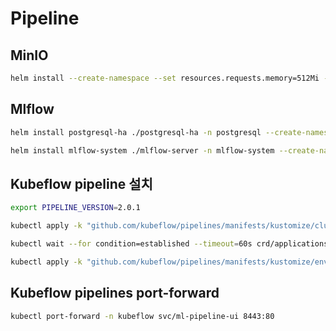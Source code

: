 # Pipeline

## MinIO
```bash
helm install --create-namespace --set resources.requests.memory=512Mi --set replicas=1 --set persistence.enabled=false --set mode=standalone --set rootUser=mlops,rootPassword=mlops123 --generate-name minio/minio
```

## Mlflow
```bash
helm install postgresql-ha ./postgresql-ha -n postgresql --create-namespace
```

```bash
helm install mlflow-system ./mlflow-server -n mlflow-system --create-namespace
```

## Kubeflow pipeline 설치

```bash
export PIPELINE_VERSION=2.0.1

kubectl apply -k "github.com/kubeflow/pipelines/manifests/kustomize/cluster-scoped-resources?ref=$PIPELINE_VERSION"

kubectl wait --for condition=established --timeout=60s crd/applications.app.k8s.io

kubectl apply -k "github.com/kubeflow/pipelines/manifests/kustomize/env/platform-agnostic-pns?ref=$PIPELINE_VERSION"
```

## Kubeflow pipelines port-forward

```bash
kubectl port-forward -n kubeflow svc/ml-pipeline-ui 8443:80
```